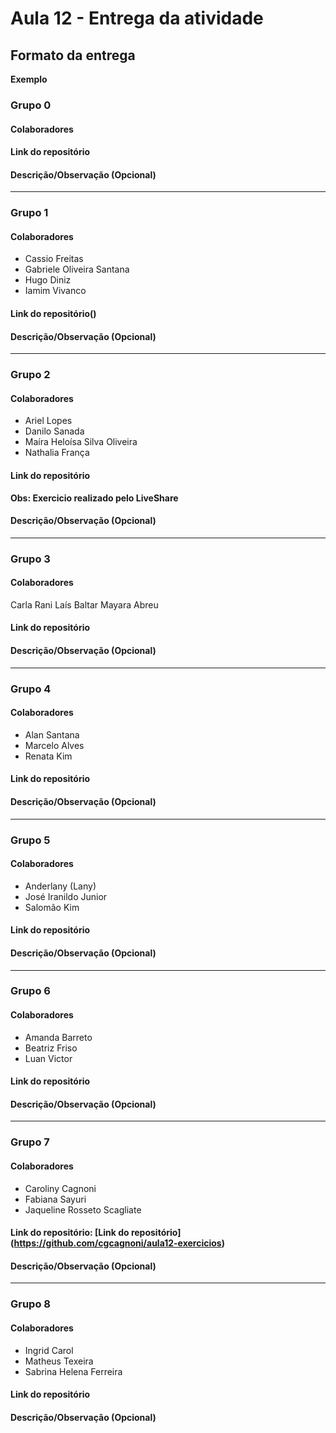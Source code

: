# Aula 12 - Entrega da atividade

## Formato da entrega

**Exemplo**

### Grupo 0

#### Colaboradores

#### Link do repositório

#### Descrição/Observação (Opcional)

----

### Grupo 1

#### Colaboradores

- Cassio Freitas
- Gabriele Oliveira Santana
- Hugo Diniz
- Iamim Vivanco

#### Link do repositório()

#### Descrição/Observação (Opcional)

----

### Grupo 2

#### Colaboradores

- Ariel Lopes
- Danilo Sanada
- Maíra Heloísa Silva Oliveira
- Nathalia França

#### Link do repositório

**Obs: Exercicio realizado pelo LiveShare**

#### Descrição/Observação (Opcional)

----

### Grupo 3

#### Colaboradores

Carla Rani
Laís Baltar
Mayara Abreu

#### Link do repositório

#### Descrição/Observação (Opcional)

----

### Grupo 4

#### Colaboradores

- Alan Santana
- Marcelo Alves
- Renata Kim

#### Link do repositório

#### Descrição/Observação (Opcional)

----

### Grupo 5

#### Colaboradores

- Anderlany (Lany)
- José Iranildo Junior
- Salomão Kim

#### Link do repositório

#### Descrição/Observação (Opcional)

----

### Grupo 6

#### Colaboradores

- Amanda Barreto
- Beatriz Friso
- Luan Victor

#### Link do repositório

#### Descrição/Observação (Opcional)

----

### Grupo 7

#### Colaboradores

- Caroliny Cagnoni
- Fabiana Sayuri
- Jaqueline Rosseto Scagliate

#### Link do repositório: [Link do repositório] (https://github.com/cgcagnoni/aula12-exercicios)

#### Descrição/Observação (Opcional)

----

### Grupo 8

#### Colaboradores

- Ingrid Carol
- Matheus Texeira
- Sabrina Helena Ferreira

#### Link do repositório

#### Descrição/Observação (Opcional)
